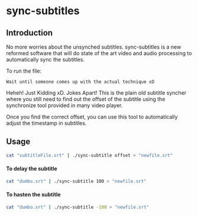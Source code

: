 
# sync-subtitles

## Introduction

No more worries about the unsynched subtitles. sync-subtitles is a new reformed software that will do state of the art video and audio processing to automatically sync the subtitles.

To run the file:
```
Wait until someone comes up with the actual technique xD
```

Heheh! Just Kidding xD. Jokes Apart! This is the plain old subtitle syncher where you still need to find out the offset of the subtitle using the synchronize tool provided in many video player.

 Once you find the correct offset, you can use this tool to automatically adjust the timestamp in subtitles.

## Usage

```bash
cat "subtitleFile.srt" | ./sync-subtitle offset > "newfile.srt"
```

#### To delay the subtitle
```bash
cat "dumbo.srt" | ./sync-subtitle 100 > "newfile.srt"
```

#### To hasten the subtitle
```bash
cat "dumbo.srt" | ./sync-subtitle -100 > "newfile.srt"
```

